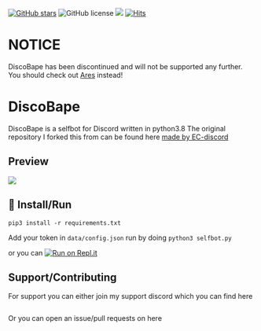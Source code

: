 [![GitHub stars](https://img.shields.io/github/stars/GoByeBye/DiscoBape?style=for-the-badge)](https://github.com/GoByeBye/DiscoBape/stargazers) ![GitHub license](https://img.shields.io/github/license/GoByeBye/DiscoBape?style=for-the-badge) ![](https://img.shields.io/badge/PYTHON-3.5--3.8-green?style=for-the-badge)
[![Hits](https://hits.seeyoufarm.com/api/count/incr/badge.svg?url=https%3A%2F%2Fgithub.com%2FGoByeBye%2FDiscoBape&count_bg=%2379C83D&title_bg=%23555555&icon=&icon_color=%23E7E7E7&title=Repo+Views&edge_flat=true)](https://hits.seeyoufarm.com)

# NOTICE
DiscoBape has been discontinued and will not be supported any further. 
You should check out <a href="https://github.com/GoByeBye/Ares">Ares</a> instead!


# DiscoBape

DiscoBape is a selfbot for Discord written in python3.8
The original repository I forked this from can be found here [made by EC-discord](https://github.com/EC-discord/self-bot)

## Preview
![](https://github.com/GoByeBye/DiscoBape/blob/master/Preview.gif)

## :memo: Install/Run

`pip3 install -r requirements.txt`


Add your token in `data/config.json`
run by doing `python3 selfbot.py`

or you can [![Run on Repl.it](https://repl.it/badge/github/GoByeBye/DiscoBape)](https://repl.it/github/GoByeBye/DiscoBape)


## Support/Contributing
For support you can either join my support discord which you can find here

<a href="https://discord.gg/DpGBq7T"><img src="https://discord.com/api/guilds/743205482507927568/widget.png?style=banner2" alt="" /></a>

Or you can open an issue/pull requests on here
